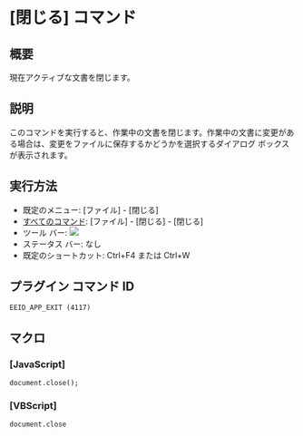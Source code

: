 # \[閉じる\] コマンド

## 概要

現在アクティブな文書を閉じます。

## 説明

このコマンドを実行すると、作業中の文書を閉じます。作業中の文書に変更がある場合は、変更をファイルに保存するかどうかを選択するダイアログ
ボックスが表示されます。

## 実行方法

- 既定のメニュー: \[ファイル\] \- \[閉じる\]
- [すべてのコマンド](../../glossary/allcommands): \[ファイル\] \- \[閉じる\] \- \[閉じる\]
- ツール バー: ![](../../images/appexit..png)
- ステータス バー: なし
- 既定のショートカット: Ctrl+F4 または Ctrl+W

## プラグイン コマンド ID

```
EEID_APP_EXIT (4117)
```

## マクロ

### \[JavaScript\]

```
document.close();
```

### \[VBScript\]

```
document.close
```
